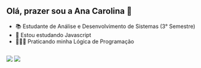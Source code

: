 ## Olá, prazer sou a Ana Carolina 👋
- 📚 Estudante de Análise e Desenvolvimento de Sistemas (3° Semestre)
- 🌱 Estou estudando Javascript
- 🧗🏻‍♀️ Praticando minha Lógica de Programação
##
<div>
<img src="https://github-readme-stats.vercel.app/api?username=Anaaguiarp&show_icons=true&theme=dracula">
<img src="https://github-readme-stats.vercel.app/api/top-langs/?username=Anaaguiarp&layout=compact&theme=dracula">

</div>
